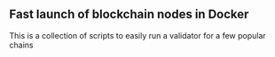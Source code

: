 ## Fast launch of blockchain nodes in Docker 

This is a collection of scripts to easily run a validator for a few popular chains 
